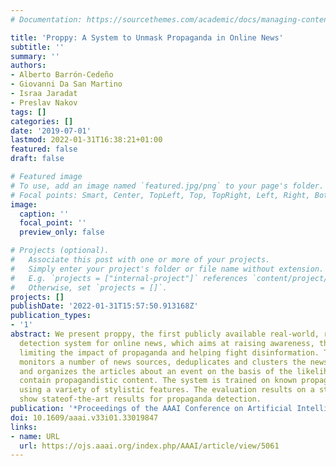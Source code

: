 ```yaml
---
# Documentation: https://sourcethemes.com/academic/docs/managing-content/

title: 'Proppy: A System to Unmask Propaganda in Online News'
subtitle: ''
summary: ''
authors:
- Alberto Barrón-Cedeño
- Giovanni Da San Martino
- Israa Jaradat
- Preslav Nakov
tags: []
categories: []
date: '2019-07-01'
lastmod: 2022-01-31T16:38:21+01:00
featured: false
draft: false

# Featured image
# To use, add an image named `featured.jpg/png` to your page's folder.
# Focal points: Smart, Center, TopLeft, Top, TopRight, Left, Right, BottomLeft, Bottom, BottomRight.
image:
  caption: ''
  focal_point: ''
  preview_only: false

# Projects (optional).
#   Associate this post with one or more of your projects.
#   Simply enter your project's folder or file name without extension.
#   E.g. `projects = ["internal-project"]` references `content/project/deep-learning/index.md`.
#   Otherwise, set `projects = []`.
projects: []
publishDate: '2022-01-31T15:57:50.913168Z'
publication_types:
- '1'
abstract: We present proppy, the first publicly available real-world, real-time propaganda
  detection system for online news, which aims at raising awareness, thus potentially
  limiting the impact of propaganda and helping fight disinformation. The system constantly
  monitors a number of news sources, deduplicates and clusters the news into events,
  and organizes the articles about an event on the basis of the likelihood that they
  contain propagandistic content. The system is trained on known propaganda sources
  using a variety of stylistic features. The evaluation results on a standard dataset
  show stateof-the-art results for propaganda detection.
publication: '*Proceedings of the AAAI Conference on Artificial Intelligence*'
doi: 10.1609/aaai.v33i01.33019847
links:
- name: URL
  url: https://ojs.aaai.org/index.php/AAAI/article/view/5061
---
```

